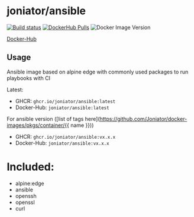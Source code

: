 # joniator/ansible

[![Build status](https://img.shields.io/github/workflow/status/Joniator/docker-images/Docker/ansible)](https://github.com/Joniator/docker-ansible/actions/workflows/docker-publish.yml) 
[![DockerHub Pulls](https://img.shields.io/docker/pulls/joniator/ansible)](https://hub.docker.com/r/joniator/ansible)
![Docker Image Version](https://img.shields.io/docker/v/joniator/ansible)

[Docker-Hub](https://hub.docker.com/r/joniator/ansible)

## Usage
Ansible image based on alpine edge with commonly used packages to run playbooks with CI

Latest: 
* GHCR: `ghcr.io/joniator/ansible:latest` 
* Docker-Hub: `joniator/ansible:latest`

For ansible version ([list of tags here](https://github.com/Joniator/docker-images/pkgs/container/{{ name }}))
* GHCR: `ghcr.io/joniator/ansible:vx.x.x` 
* Docker-Hub: `joniator/ansible:vx.x.x`

# Included:

* alpine:edge
* ansible
* openssh
* openssl
* curl